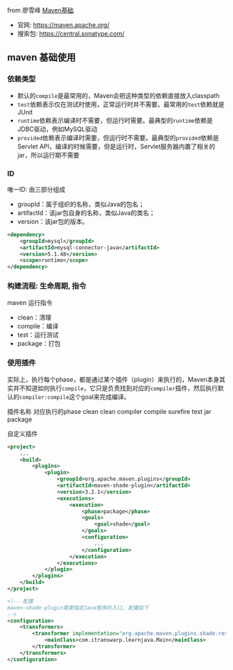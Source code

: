 from 廖雪峰 [Maven基础](https://www.liaoxuefeng.com/wiki/1252599548343744/1255945359327200)


- 官网: https://maven.apache.org/
- 搜索包: https://central.sonatype.com/

## maven 基础使用

### 依赖类型

- 默认的`compile`是最常用的，Maven会把这种类型的依赖直接放入classpath
- `test`依赖表示仅在测试时使用，正常运行时并不需要。最常用的`test`依赖就是JUnit
- `runtime`依赖表示编译时不需要，但运行时需要。最典型的`runtime`依赖是 JDBC驱动，例如MySQL驱动
- `provided`依赖表示编译时需要，但运行时不需要。最典型的`provided`依赖是Servlet API，编译的时候需要，但是运行时，Servlet服务器内置了相关的jar，所以运行期不需要

### ID

唯一ID: 由三部分组成

*   groupId：属于组织的名称，类似Java的包名；
*   artifactId：该jar包自身的名称，类似Java的类名；
*   version：该jar包的版本。

```xml
<dependency>
    <groupId>mysql</groupId>
    <artifactId>mysql-connector-java</artifactId>
    <version>5.1.48</version>
    <scope>runtime</scope>
</dependency>
```

### 构建流程: 生命周期, 指令

maven 运行指令

*   clean：清理
*   compile：编译
*   test：运行测试
*   package：打包


### 使用插件

实际上，执行每个phase，都是通过某个插件（plugin）来执行的，Maven本身其实并不知道如何执行`compile`，它只是负责找到对应的`compiler`插件，然后执行默认的`compiler:compile`这个goal来完成编译。


插件名称	对应执行的phase
clean	clean
compiler	compile
surefire	test
jar	package


自定义插件

```xml
<project>
    ...
	<build>
		<plugins>
			<plugin>
				<groupId>org.apache.maven.plugins</groupId>
				<artifactId>maven-shade-plugin</artifactId>
                <version>3.2.1</version>
				<executions>
					<execution>
						<phase>package</phase>
						<goals>
							<goal>shade</goal>
						</goals>
						<configuration>
                            ...
						</configuration>
					</execution>
				</executions>
			</plugin>
		</plugins>
	</build>
</project>

<!-- 配置 
maven-shade-plugin需要指定Java程序的入口, 配置如下
-->
<configuration>
    <transformers>
        <transformer implementation="org.apache.maven.plugins.shade.resource.ManifestResourceTransformer">
            <mainClass>com.itranswarp.learnjava.Main</mainClass>
        </transformer>
    </transformers>
</configuration>
```

